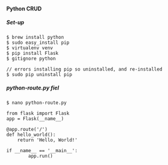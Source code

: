 #### Python CRUD

##### Set-up
```terminal
$ brew install python
$ sudo easy_install pip
$ virtualenv venv
$ pip install Flask
$ gitignore python

// errors installing pip so uninstalled, and re-installed
$ sudo pip uninstall pip
```

##### python-route.py fiel
```terminal
$ nano python-route.py
```
```nano
from flask import Flask
app = Flask(__name__)

@app.route('/')
def hello_world():
    return 'Hello, World!'

if __name__ == '__main__':
        app.run()

```
